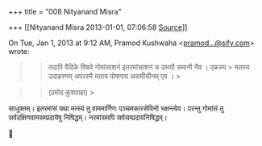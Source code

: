 +++
title = "008 Nityanand Misra"

+++
[[Nityanand Misra	2013-01-01, 07:06:58 [Source](https://groups.google.com/g/bvparishat/c/61H1QsFqBX4)]]



  
  

On Tue, Jan 1, 2013 at 9:12 AM, Pramod Kushwaha \<[pramod...@sify.com]()\> wrote:  

> 
> > 
> > 
> > 
> > तदापि वैदिके विषये गोमांसाशनं इतरमांसाशनं च उभयौ समानौ नैव । एकस्य > मतस्य उदाहरणम् अपरस्मै मताय पोषणाय असमीचीनम् एव । >
> 

> 
> > 
> > 
> > 
> > 
> > (प्रमोद कुशवाहा) >
> 
> > 
> > 
> >   
> > 

  
साधूक्तम्। इतरमांसं यथा मत्स्यं तु वाममार्गिणः पञ्चमकारसेविनो भक्षन्त्येव। परन्तु गोमांसं तु सर्वदक्षिणवामसम्प्रदायेषु निषिद्धम्। नरमांसमपि सर्वसम्प्रदायनिषिद्धम्।



